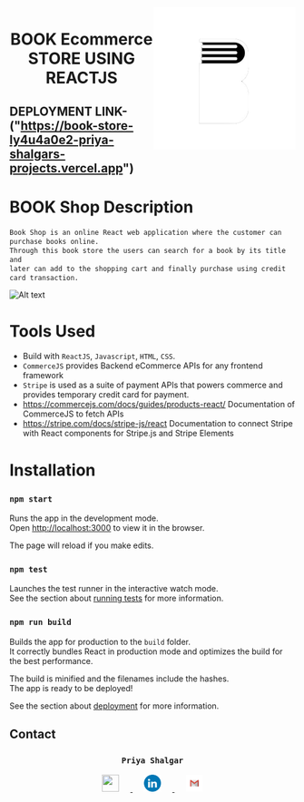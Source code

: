 <img src="./src/assets/circles.png" height="250px" align="right"/>

<h1 align="center">BOOK Ecommerce STORE USING REACTJS </h1>

## DEPLOYMENT LINK- ("https://book-store-ly4u4a0e2-priya-shalgars-projects.vercel.app")


# BOOK Shop Description
    Book Shop is an online React web application where the customer can purchase books online.
    Through this book store the users can search for a book by its title and
    later can add to the shopping cart and finally purchase using credit card transaction.
    
 
 
 ![Alt text]([("https://github.com/Priyashalgar24/BookStore_App")])

# Tools Used

- Build with `ReactJS`, `Javascript`, `HTML`, `CSS`.
- `CommerceJS` provides Backend eCommerce APIs for any frontend framework
- `Stripe` is used as a suite of payment APIs that powers commerce and provides temporary credit card for payment.
- https://commercejs.com/docs/guides/products-react/ Documentation of CommerceJS to fetch APIs
- https://stripe.com/docs/stripe-js/react Documentation to connect Stripe with React components for Stripe.js and Stripe Elements


# Installation 

### `npm start`

Runs the app in the development mode.<br>
Open [http://localhost:3000](http://localhost:3000) to view it in the browser.

The page will reload if you make edits.<br>

### `npm test`

Launches the test runner in the interactive watch mode.<br>
See the section about [running tests](#running-tests) for more information.

### `npm run build`

Builds the app for production to the `build` folder.<br>
It correctly bundles React in production mode and optimizes the build for the best performance.

The build is minified and the filenames include the hashes.<br>
The app is ready to be deployed!

See the section about [deployment](#deployment) for more information.

## Contact 
 <h3 align="center">
  <code> Priya Shalgar </code>
</h3>
  <p align="center"> 

  <a href="https://www.github.com/Priyashalgar24">
    <img src="[https://github.com/Akshatjalan/akshat/blob/master/Color/Github.svg])" width="30" height="30" hspace="20">
  </a>

  <a href="https://www.linkedin.com/in/priya-shalgar">
    <img src="https://github.com/Akshatjalan/akshat/blob/master/Color/LinkedIN.svg" width="30" height="30" hspace="20">
  </a>
  
  </a>
    <a href="mailto:shalgar.priya24@gmail.com">
    <img src="https://github.com/Akshatjalan/akshat/blob/master/Color/Gmail.svg"  width="30" height="30" hspace="20">
  </a>

</p>

